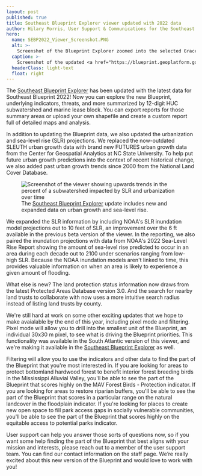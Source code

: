 ```yaml
---
layout: post
published: true
title: Southeast Blueprint Explorer viewer updated with 2022 data
author: Hilary Morris, User Support & Communications for the Southeast Blueprint
hero:
  name: SEBP2022_Viewer_Screenshot.PNG
  alt: >-
    Screenshot of the Blueprint Explorer zoomed into the selected Grace Church Bassett Creek subwatershed in Alabama. Shows a map of the Blueprint priorities and an accompanying pie chart with 47% in highest priority, 35% in high priority, 5% as medium prioritity, 4% as priority connections, and 10% as lower priority.
  caption: >-
    Screenshot of the updated <a href="https://blueprint.geoplatform.gov/southeast/">Southeast Blueprint Explorer</a> viewer showing Blueprint 2022 priorities for a subwatershed in Alabama.
  headerClass: light-text
  float: right
---
```

The [Southeast Blueprint Explorer](https://blueprint.geoplatform.gov/southeast/) has been updated with the latest data for Southeast Blueprint 2022! Now you can explore the new Blueprint, underlying indicators, threats, and more summarized by 12-digit HUC subwatershed and marine lease block. You can export reports for those summary areas or upload your own shapefile and create a custom report full of detailed maps and analysis.<!--more-->

In addition to updating the Blueprint data, we also updated the urbanization and sea-level rise (SLR) projections. We replaced the now-outdated SLEUTH urban growth data with brand new FUTURES urban growth data from the Center for Geospatial Analytics at NC State University. To help put future urban growth predictions into the context of recent historical change, we also added past urban growth trends since 2000 from the National Land Cover Database.

<figure>
  <img src="{{site.baseurl}}/images/SEBP2022_Viewer_Screenshot_threats.PNG" alt="Screenshot of the viewer showing upwards trends in the percent of a subwatershed impacted by SLR and urbanization over time"/>
  <figcaption>The <a href="https://blueprint.geoplatform.gov/southeast/">Southeast Blueprint Explorer</a> update includes new and expanded data on urban growth and sea-level rise.</figcaption>
</figure>

We expanded the SLR information by including NOAA's SLR inundation model projections out to 10 feet of SLR, an improvement over the 6 ft available in the previous beta version of the viewer. In the reporting, we also paired the inundation projections with data from NOAA's 2022 Sea-Level Rise Report showing the amount of sea-level rise predicted to occur in an area during each decade out to 2100 under scenarios ranging from low-high SLR. Because the NOAA inundation models aren't linked to time, this provides valuable information on when an area is likely to experience a given amount of flooding.

What else is new? The land protection status information now draws from the latest Protected Areas Database version 3.0. And the search for nearby land trusts to collaborate with now uses a more intuitive search radius instead of listing land trusts by county.

We're still hard at work on some other exciting updates that we hope to make avaialable by the end of this year, including pixel mode and filtering. Pixel mode will allow you to drill into the smallest unit of the Blueprint, an individual 30x30 m pixel, to see what is driving the Blueprint priorities. This functionality was available in the South Atlantic version of this viewer, and we're making it available in the [Southeast Blueprint Explorer](https://blueprint.geoplatform.gov/southeast/) as well.

Filtering will allow you to use the indicators and other data to find the part of the Blueprint that you're most interested in. If you are looking for areas to protect bottomland hardwood forest to benefit interior forest breeding birds in the Mississippi Alluvial Valley, you'll be able to see the part of the Blueprint that scores highly on the MAV Forest Birds - Protection indicator. If you are looking for areas to restore riparian buffers, you'll be able to see the part of the Blueprint that scores in a particular range on the natural landcover in the floodplain indicator. If you're looking for places to create new open space to fill park access gaps in socially vulnerable communities, you'll be able to see the part of the Blueprint that scores highly on the equitable access to potential parks indicator.

User support can help you answer those sorts of questions now, so if you want some help finding the part of the Blueprint that best aligns with your mission and interests, please reach out to a member of the user support team. You can find our contact information on the staff page. We’re really excited about this new version of the Blueprint and would love to work with you!
